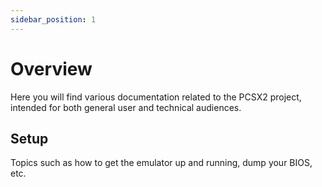 ```yaml
---
sidebar_position: 1
---
```


# Overview

Here you will find various documentation related to the PCSX2 project, intended for both general user and technical audiences.

## Setup

Topics such as how to get the emulator up and running, dump your BIOS, etc.

